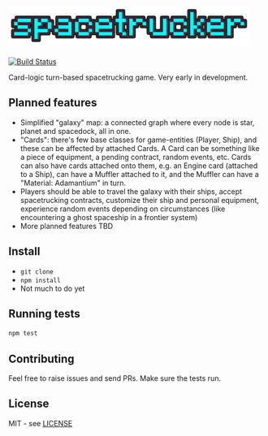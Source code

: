 # ![spacetrucker][logo-url] #

[![Build Status][travis-image]][travis-url]

Card-logic turn-based spacetrucking game. Very early in development.

## Planned features ##

 * Simplified "galaxy" map: a connected graph where every node is star, planet and spacedock, all in one.
 * "Cards": there's few base classes for game-entities (Player, Ship), and these can be affected by attached Cards. A Card can be something like a piece of equipment, a pending contract, random events, etc. Cards can also have cards attached onto them, e.g. an Engine card (attached to a Ship), can have a Muffler attached to it, and the Muffler can have a "Material: Adamantium" in turn.
 * Players should be able to travel the galaxy with their ships, accept spacetrucking contracts, customize their ship and personal equipment, experience random events depending on circumstances (like encountering a ghost spaceship in a frontier system)
 * More planned features TBD

## Install ##

 * `git clone`
 * `npm install`
 * Not much to do yet

## Running tests ##

```bash
npm test
```

## Contributing ##

Feel free to raise issues and send PRs. Make sure the tests run.

## License ##

MIT - see [LICENSE][license-url]

[logo-url]: https://github.com/claudiorodriguez/spacetrucker/blob/master/docs/assets/spacetrucker.png
[license-url]: ./LICENSE
[travis-image]: https://travis-ci.org/claudiorodriguez/spacetrucker.svg?branch=master
[travis-url]: https://travis-ci.org/claudiorodriguez/spacetrucker
